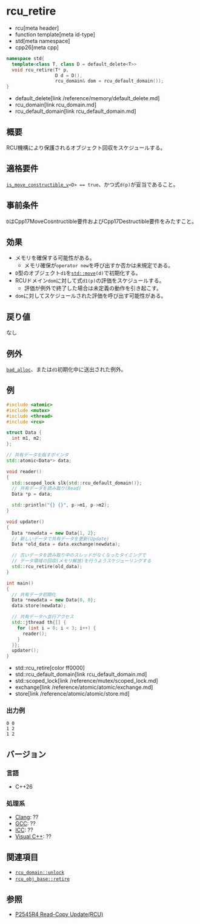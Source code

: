 # rcu_retire
* rcu[meta header]
* function template[meta id-type]
* std[meta namespace]
* cpp26[meta cpp]

```cpp
namespace std{
  template<class T, class D = default_delete<T>>
  void rcu_retire(T* p,
                  D d = D(),
                  rcu_domain& dom = rcu_default_domain());
}
```
* default_delete[link /reference/memory/default_delete.md]
* rcu_domain[link rcu_domain.md]
* rcu_default_domain[link rcu_default_domain.md]

## 概要
RCU機構により保護されるオブジェクト回収をスケジュールする。


## 適格要件
[`is_move_constructible_v`](/reference/type_traits/is_move_constructible.md)`<D> == true`、かつ式`d(p)`が妥当であること。


## 事前条件
`D`はCpp17MoveCosntructible要件およびCpp17Destructible要件をみたすこと。


## 効果
- メモリを確保する可能性がある。
    - メモリ確保が`operator new`を呼び出すか否かは未規定である。
- `D`型のオブジェクト`d1`を[`std::move`](/reference/utility/move.md)`(d)`で初期化する。
- RCUドメイン`dom`に対して式`d1(p)`の評価をスケジュールする。
    - 評価が例外で終了した場合は未定義の動作を引き起こす。
- `dom`に対してスケジュールされた評価を呼び出す可能性がある。


## 戻り値
なし


## 例外
[`bad_alloc`](/reference/new/bad_alloc.md)、または`d1`初期化中に送出された例外。


## 例
```cpp example
#include <atomic>
#include <mutex>
#include <thread>
#include <rcu>

struct Data {
  int m1, m2;
};

// 共有データを指すポインタ
std::atomic<Data*> data;

void reader()
{
  std::scoped_lock slk{std::rcu_default_domain()};
  // 共有データを読み取り(Read)
  Data *p = data;

  std::println("{} {}", p->m1, p->m2);
}

void updater()
{
  Data *newdata = new Data{1, 2};
  // 新しいデータで共有データを更新(Update)
  Data *old_data = data.exchange(newdata);

  // 古いデータを読み取り中のスレッドがなくなったタイミングで
  // データ領域の回収(メモリ解放)を行うようスケジューリングする
  std::rcu_retire(old_data);
}

int main()
{
  // 共有データ初期化
  Data *newdata = new Data{0, 0};
  data.store(newdata);

  // 共有データへ並行アクセス
  std::jthread th{[] {
    for (int i = 0; i < 3; i++) {
      reader();
    }
  }};
  updater();
}
```
* std::rcu_retire[color ff0000]
* std::rcu_default_domain[link rcu_default_domain.md]
* std::scoped_lock[link /reference/mutex/scoped_lock.md]
* exchange[link /reference/atomic/atomic/exchange.md]
* store[link /reference/atomic/atomic/store.md]

### 出力例
```
0 0
1 2
1 2
```

## バージョン
### 言語
- C++26

### 処理系
- [Clang](/implementation.md#clang): ??
- [GCC](/implementation.md#gcc): ??
- [ICC](/implementation.md#icc): ??
- [Visual C++](/implementation.md#visual_cpp): ??


## 関連項目
- [`rcu_domain::unlock`](rcu_domain/unlock.md)
- [`rcu_obj_base::retire`](rcu_obj_base/retire.md)


## 参照
- [P2545R4 Read-Copy Update(RCU)](https://open-std.org/jtc1/sc22/wg21/docs/papers/2023/p2545r4.pdf)
